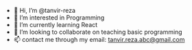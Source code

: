 - 👋 Hi, I’m @tanvir-reza
- 👀 I’m interested in Programming
- 🌱 I’m currently learning React
- 💞️ I’m looking to collaborate on teaching basic programming
- 📫 contact me through my email: tanvir.reza.abc@gmail.com

<!---
tanvir-reza/tanvir-reza is a ✨ special ✨ repository because its `README.md` (this file) appears on your GitHub profile.
You can click the Preview link to take a look at your changes.
--->
